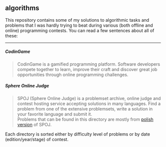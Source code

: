 ## algorithms 

This repository contains some of my solutions to algorithmic tasks and problems that I was hardly trying to beat during various (both offline and online) programming contests. You can read a few sentences about all of these:

---

##### CodinGame  
> CodinGame is a gamified programming platform. Software developers compete together to learn, improve their craft and discover great job opportunities through online programming challenges.

##### Sphere Online Judge
> SPOJ (Sphere Online Judge) is a problemset archive, online judge and contest hosting service accepting solutions in many languages. Find a problem from one of the extensive problemsets, write a solution in your favorite language and submit it.  
Problems that can be found in this directory are mostly from [polish version](http://www.pl.spoj.com) of SPOJ.

Each directory is sorted either by difficulty level of problems or by date (edition/year/stage) of contest.
